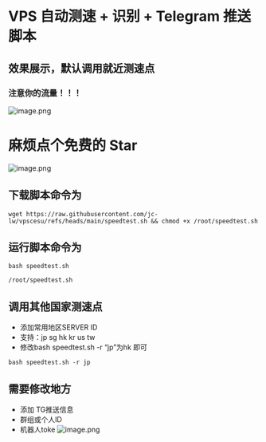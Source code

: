 # VPS 自动测速 + 识别 + Telegram 推送脚本

## 效果展示，默认调用就近测速点
### 注意你的流量！！！

![image.png](https://img.lwxpz.me/file/1747821283307_image.png)
# 麻烦点个免费的 Star
![image.png](https://img.lwxpz.me/file/1747839668065_image.png)

## 下载脚本命令为

```
wget https://raw.githubusercontent.com/jc-lw/vpscesu/refs/heads/main/speedtest.sh && chmod +x /root/speedtest.sh
```

## 运行脚本命令为

```
bash speedtest.sh
```

```
/root/speedtest.sh
```
## 调用其他国家测速点
- 添加常用地区SERVER ID
- 支持：jp sg hk kr us tw
- 修改bash speedtest.sh -r “jp”为hk 即可
```
bash speedtest.sh -r jp
```
## 需要修改地方
- 添加 TG推送信息
- 群组或个人ID
- 机器人toke
![image.png](https://img.lwxpz.me/file/1747824579023_image.png)
